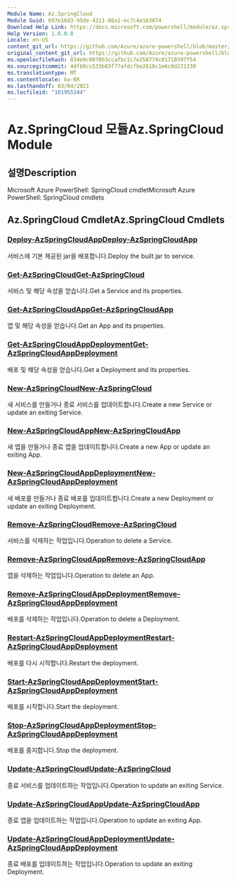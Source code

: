 ```yaml
---
Module Name: Az.SpringCloud
Module Guid: 697e18d3-95de-4211-86a1-ec7c4e163874
Download Help Link: https://docs.microsoft.com/powershell/module/az.springcloud
Help Version: 1.0.0.0
Locale: en-US
content_git_url: https://github.com/Azure/azure-powershell/blob/master/src/SpringCloud/help/Az.SpringCloud.md
original_content_git_url: https://github.com/Azure/azure-powershell/blob/master/src/SpringCloud/help/Az.SpringCloud.md
ms.openlocfilehash: 034e9c0070b3ccafbc1c7e258774c01710397f54
ms.sourcegitcommit: 4dfb0cc533b83f77afdcfbe2618c1e6c8d221330
ms.translationtype: MT
ms.contentlocale: ko-KR
ms.lasthandoff: 03/04/2021
ms.locfileid: "101955344"
---
```

# <span data-ttu-id="91f95-101">Az.SpringCloud 모듈</span><span class="sxs-lookup"><span data-stu-id="91f95-101">Az.SpringCloud Module</span></span>
## <span data-ttu-id="91f95-102">설명</span><span class="sxs-lookup"><span data-stu-id="91f95-102">Description</span></span>
<span data-ttu-id="91f95-103">Microsoft Azure PowerShell: SpringCloud cmdlet</span><span class="sxs-lookup"><span data-stu-id="91f95-103">Microsoft Azure PowerShell: SpringCloud cmdlets</span></span>

## <span data-ttu-id="91f95-104">Az.SpringCloud Cmdlet</span><span class="sxs-lookup"><span data-stu-id="91f95-104">Az.SpringCloud Cmdlets</span></span>
### [<span data-ttu-id="91f95-105">Deploy-AzSpringCloudApp</span><span class="sxs-lookup"><span data-stu-id="91f95-105">Deploy-AzSpringCloudApp</span></span>](Deploy-AzSpringCloudApp.md)
<span data-ttu-id="91f95-106">서비스에 기본 제공된 jar을 배포합니다.</span><span class="sxs-lookup"><span data-stu-id="91f95-106">Deploy the built jar to service.</span></span>

### [<span data-ttu-id="91f95-107">Get-AzSpringCloud</span><span class="sxs-lookup"><span data-stu-id="91f95-107">Get-AzSpringCloud</span></span>](Get-AzSpringCloud.md)
<span data-ttu-id="91f95-108">서비스 및 해당 속성을 얻습니다.</span><span class="sxs-lookup"><span data-stu-id="91f95-108">Get a Service and its properties.</span></span>

### [<span data-ttu-id="91f95-109">Get-AzSpringCloudApp</span><span class="sxs-lookup"><span data-stu-id="91f95-109">Get-AzSpringCloudApp</span></span>](Get-AzSpringCloudApp.md)
<span data-ttu-id="91f95-110">앱 및 해당 속성을 얻습니다.</span><span class="sxs-lookup"><span data-stu-id="91f95-110">Get an App and its properties.</span></span>

### [<span data-ttu-id="91f95-111">Get-AzSpringCloudAppDeployment</span><span class="sxs-lookup"><span data-stu-id="91f95-111">Get-AzSpringCloudAppDeployment</span></span>](Get-AzSpringCloudAppDeployment.md)
<span data-ttu-id="91f95-112">배포 및 해당 속성을 얻습니다.</span><span class="sxs-lookup"><span data-stu-id="91f95-112">Get a Deployment and its properties.</span></span>

### [<span data-ttu-id="91f95-113">New-AzSpringCloud</span><span class="sxs-lookup"><span data-stu-id="91f95-113">New-AzSpringCloud</span></span>](New-AzSpringCloud.md)
<span data-ttu-id="91f95-114">새 서비스를 만들거나 종료 서비스를 업데이트합니다.</span><span class="sxs-lookup"><span data-stu-id="91f95-114">Create a new Service or update an exiting Service.</span></span>

### [<span data-ttu-id="91f95-115">New-AzSpringCloudApp</span><span class="sxs-lookup"><span data-stu-id="91f95-115">New-AzSpringCloudApp</span></span>](New-AzSpringCloudApp.md)
<span data-ttu-id="91f95-116">새 앱을 만들거나 종료 앱을 업데이트합니다.</span><span class="sxs-lookup"><span data-stu-id="91f95-116">Create a new App or update an exiting App.</span></span>

### [<span data-ttu-id="91f95-117">New-AzSpringCloudAppDeployment</span><span class="sxs-lookup"><span data-stu-id="91f95-117">New-AzSpringCloudAppDeployment</span></span>](New-AzSpringCloudAppDeployment.md)
<span data-ttu-id="91f95-118">새 배포를 만들거나 종료 배포를 업데이트합니다.</span><span class="sxs-lookup"><span data-stu-id="91f95-118">Create a new Deployment or update an exiting Deployment.</span></span>

### [<span data-ttu-id="91f95-119">Remove-AzSpringCloud</span><span class="sxs-lookup"><span data-stu-id="91f95-119">Remove-AzSpringCloud</span></span>](Remove-AzSpringCloud.md)
<span data-ttu-id="91f95-120">서비스를 삭제하는 작업입니다.</span><span class="sxs-lookup"><span data-stu-id="91f95-120">Operation to delete a Service.</span></span>

### [<span data-ttu-id="91f95-121">Remove-AzSpringCloudApp</span><span class="sxs-lookup"><span data-stu-id="91f95-121">Remove-AzSpringCloudApp</span></span>](Remove-AzSpringCloudApp.md)
<span data-ttu-id="91f95-122">앱을 삭제하는 작업입니다.</span><span class="sxs-lookup"><span data-stu-id="91f95-122">Operation to delete an App.</span></span>

### [<span data-ttu-id="91f95-123">Remove-AzSpringCloudAppDeployment</span><span class="sxs-lookup"><span data-stu-id="91f95-123">Remove-AzSpringCloudAppDeployment</span></span>](Remove-AzSpringCloudAppDeployment.md)
<span data-ttu-id="91f95-124">배포를 삭제하는 작업입니다.</span><span class="sxs-lookup"><span data-stu-id="91f95-124">Operation to delete a Deployment.</span></span>

### [<span data-ttu-id="91f95-125">Restart-AzSpringCloudAppDeployment</span><span class="sxs-lookup"><span data-stu-id="91f95-125">Restart-AzSpringCloudAppDeployment</span></span>](Restart-AzSpringCloudAppDeployment.md)
<span data-ttu-id="91f95-126">배포를 다시 시작합니다.</span><span class="sxs-lookup"><span data-stu-id="91f95-126">Restart the deployment.</span></span>

### [<span data-ttu-id="91f95-127">Start-AzSpringCloudAppDeployment</span><span class="sxs-lookup"><span data-stu-id="91f95-127">Start-AzSpringCloudAppDeployment</span></span>](Start-AzSpringCloudAppDeployment.md)
<span data-ttu-id="91f95-128">배포를 시작합니다.</span><span class="sxs-lookup"><span data-stu-id="91f95-128">Start the deployment.</span></span>

### [<span data-ttu-id="91f95-129">Stop-AzSpringCloudAppDeployment</span><span class="sxs-lookup"><span data-stu-id="91f95-129">Stop-AzSpringCloudAppDeployment</span></span>](Stop-AzSpringCloudAppDeployment.md)
<span data-ttu-id="91f95-130">배포를 중지합니다.</span><span class="sxs-lookup"><span data-stu-id="91f95-130">Stop the deployment.</span></span>

### [<span data-ttu-id="91f95-131">Update-AzSpringCloud</span><span class="sxs-lookup"><span data-stu-id="91f95-131">Update-AzSpringCloud</span></span>](Update-AzSpringCloud.md)
<span data-ttu-id="91f95-132">종료 서비스를 업데이트하는 작업입니다.</span><span class="sxs-lookup"><span data-stu-id="91f95-132">Operation to update an exiting Service.</span></span>

### [<span data-ttu-id="91f95-133">Update-AzSpringCloudApp</span><span class="sxs-lookup"><span data-stu-id="91f95-133">Update-AzSpringCloudApp</span></span>](Update-AzSpringCloudApp.md)
<span data-ttu-id="91f95-134">종료 앱을 업데이트하는 작업입니다.</span><span class="sxs-lookup"><span data-stu-id="91f95-134">Operation to update an exiting App.</span></span>

### [<span data-ttu-id="91f95-135">Update-AzSpringCloudAppDeployment</span><span class="sxs-lookup"><span data-stu-id="91f95-135">Update-AzSpringCloudAppDeployment</span></span>](Update-AzSpringCloudAppDeployment.md)
<span data-ttu-id="91f95-136">종료 배포를 업데이트하는 작업입니다.</span><span class="sxs-lookup"><span data-stu-id="91f95-136">Operation to update an exiting Deployment.</span></span>

